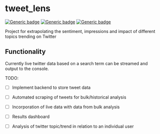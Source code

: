 # tweet_lens
[![Generic badge](https://img.shields.io/badge/Licence-MIT-blue.svg)](https://shields.io/)
[![Generic badge](https://img.shields.io/badge/Maintained-yes-green.svg)](https://shields.io/)
[![Generic badge](https://img.shields.io/badge/Python-3.10.6-yellow.svg)](https://shields.io/)

Project for extrapolating the sentiment, impressions and impact of different topics trending on Twitter

## Functionality
Currently live twitter data based on a search term can be streamed and output to the console.

TODO:
  - [ ] Implement backend to store tweet data
  - [ ] Automated scraping of tweets for bulk/historical analysis
  - [ ] Incorporation of live data with data from bulk analysis
  - [ ] Results dashboard
  - [ ] Analysis of twitter topic/trend in relation to an individual user
  
  
